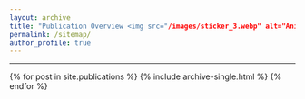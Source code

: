 ```yaml
---
layout: archive
title: "Publication Overview <img src="/images/sticker_3.webp" alt="Animated Icon" style="width: 50px; height: auto;" />"
permalink: /sitemap/
author_profile: true
---
```


------

{% for post in site.publications %}
  {% include archive-single.html %}
{% endfor %}
